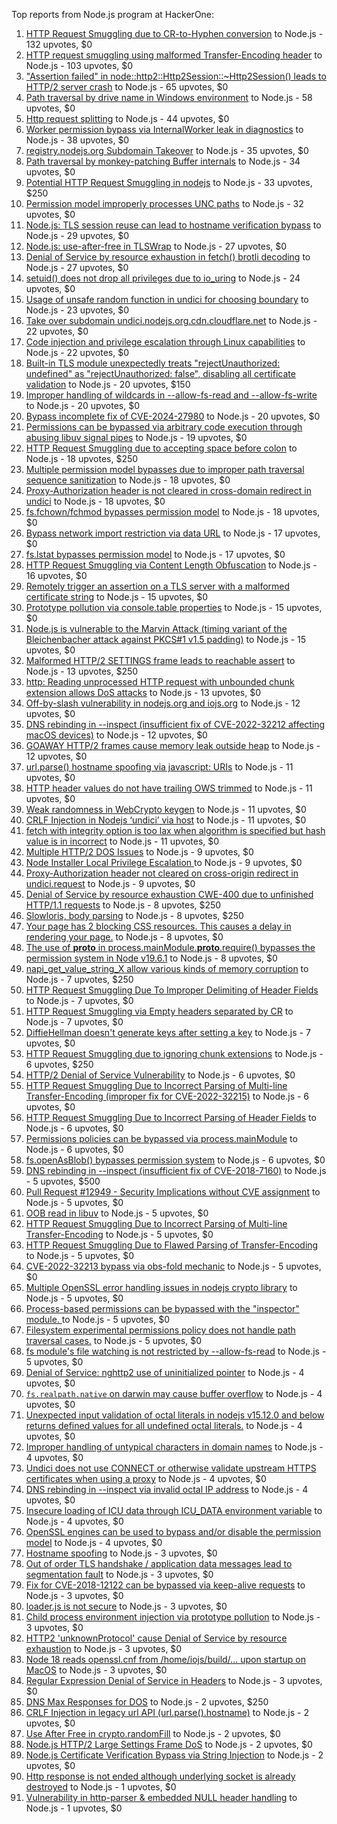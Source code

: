 Top reports from Node.js program at HackerOne:

1. [HTTP Request Smuggling due to CR-to-Hyphen conversion](https://hackerone.com/reports/922597) to Node.js - 132 upvotes, $0
2. [HTTP request smuggling using malformed Transfer-Encoding header](https://hackerone.com/reports/735748) to Node.js - 103 upvotes, $0
3. ["Assertion failed" in node::http2::Http2Session::~Http2Session() leads to HTTP/2 server crash](https://hackerone.com/reports/2319584) to Node.js - 65 upvotes, $0
4. [Path traversal by drive name in Windows environment](https://hackerone.com/reports/2307225) to Node.js - 58 upvotes, $0
5. [Http request splitting](https://hackerone.com/reports/409943) to Node.js - 44 upvotes, $0
6. [Worker permission bypass via InternalWorker leak in diagnostics](https://hackerone.com/reports/2575105) to Node.js - 38 upvotes, $0
7. [registry.nodejs.org Subdomain Takeover](https://hackerone.com/reports/340580) to Node.js - 35 upvotes, $0
8. [Path traversal by monkey-patching Buffer internals](https://hackerone.com/reports/2218653) to Node.js - 34 upvotes, $0
9. [Potential HTTP Request Smuggling in nodejs](https://hackerone.com/reports/1002188) to Node.js - 33 upvotes, $250
10. [Permission model improperly processes UNC paths](https://hackerone.com/reports/2079103) to Node.js - 32 upvotes, $0
11. [Node.js: TLS session reuse can lead to hostname verification bypass](https://hackerone.com/reports/811502) to Node.js - 29 upvotes, $0
12. [Node.js: use-after-free in TLSWrap](https://hackerone.com/reports/988103) to Node.js - 27 upvotes, $0
13. [Denial of Service by resource exhaustion in fetch() brotli decoding](https://hackerone.com/reports/2284065) to Node.js - 27 upvotes, $0
14. [setuid() does not drop all privileges due to io_uring](https://hackerone.com/reports/2170226) to Node.js - 24 upvotes, $0
15. [Usage of unsafe random function in undici for choosing boundary](https://hackerone.com/reports/2913312) to Node.js - 23 upvotes, $0
16. [Take over subdomain undici.nodejs.org.cdn.cloudflare.net](https://hackerone.com/reports/1763817) to Node.js - 22 upvotes, $0
17. [Code injection and privilege escalation through Linux capabilities](https://hackerone.com/reports/2237545) to Node.js - 22 upvotes, $0
18. [Built-in TLS module unexpectedly treats "rejectUnauthorized: undefined" as "rejectUnauthorized: false", disabling all certificate validation](https://hackerone.com/reports/1278254) to Node.js - 20 upvotes, $150
19. [Improper handling of wildcards in --allow-fs-read and --allow-fs-write](https://hackerone.com/reports/2257156) to Node.js - 20 upvotes, $0
20. [Bypass incomplete fix of CVE-2024-27980](https://hackerone.com/reports/2461831) to Node.js - 20 upvotes, $0
21. [Permissions can be bypassed via arbitrary code execution through abusing libuv signal pipes](https://hackerone.com/reports/2260337) to Node.js - 19 upvotes, $0
22. [HTTP Request Smuggling due to accepting space before colon](https://hackerone.com/reports/1238709) to Node.js - 18 upvotes, $250
23. [Multiple permission model bypasses due to improper path traversal sequence sanitization](https://hackerone.com/reports/2259914) to Node.js - 18 upvotes, $0
24. [Proxy-Authorization header is not cleared in cross-domain redirect in undici](https://hackerone.com/reports/2352957) to Node.js - 18 upvotes, $0
25. [fs.fchown/fchmod bypasses permission model](https://hackerone.com/reports/2472071) to Node.js - 18 upvotes, $0
26. [Bypass network import restriction via data URL](https://hackerone.com/reports/2092749) to Node.js - 17 upvotes, $0
27. [fs.lstat bypasses permission model](https://hackerone.com/reports/2145862) to Node.js - 17 upvotes, $0
28. [HTTP Request Smuggling via Content Length Obfuscation](https://hackerone.com/reports/2237099) to Node.js - 16 upvotes, $0
29. [Remotely trigger an assertion on a TLS server with a malformed certificate string](https://hackerone.com/reports/746733) to Node.js - 15 upvotes, $0
30. [Prototype pollution via console.table properties](https://hackerone.com/reports/1431042) to Node.js - 15 upvotes, $0
31. [Node.js is vulnerable to the Marvin Attack (timing variant of the Bleichenbacher attack against PKCS#1 v1.5 padding)](https://hackerone.com/reports/2269177) to Node.js - 15 upvotes, $0
32. [Malformed HTTP/2 SETTINGS frame leads to reachable assert](https://hackerone.com/reports/800140) to Node.js - 13 upvotes, $250
33. [http: Reading unprocessed HTTP request with unbounded chunk extension allows DoS attacks](https://hackerone.com/reports/2233486) to Node.js - 13 upvotes, $0
34. [Off-by-slash vulnerability in nodejs.org and iojs.org](https://hackerone.com/reports/1631350) to Node.js - 12 upvotes, $0
35. [DNS rebinding in --inspect (insufficient fix of CVE-2022-32212 affecting macOS devices)](https://hackerone.com/reports/1632921) to Node.js - 12 upvotes, $0
36. [GOAWAY HTTP/2 frames cause memory leak outside heap](https://hackerone.com/reports/2841362) to Node.js - 12 upvotes, $0
37. [url.parse() hostname spoofing via javascript: URIs](https://hackerone.com/reports/395845) to Node.js - 11 upvotes, $0
38. [HTTP header values do not have trailing OWS trimmed](https://hackerone.com/reports/730779) to Node.js - 11 upvotes, $0
39. [Weak randomness in WebCrypto keygen](https://hackerone.com/reports/1690000) to Node.js - 11 upvotes, $0
40. [CRLF Injection in Nodejs ‘undici’ via host](https://hackerone.com/reports/1820955) to Node.js - 11 upvotes, $0
41. [fetch with integrity option is too lax when algorithm is specified but hash value is in incorrect](https://hackerone.com/reports/2377760) to Node.js - 11 upvotes, $0
42. [Multiple HTTP/2 DOS Issues](https://hackerone.com/reports/589739) to Node.js - 9 upvotes, $0
43. [Node Installer Local Privilege Escalation ](https://hackerone.com/reports/1211160) to Node.js - 9 upvotes, $0
44. [Proxy-Authorization header not cleared on cross-origin redirect in undici.request](https://hackerone.com/reports/2408074) to Node.js - 9 upvotes, $0
45. [Denial of Service by resource exhaustion CWE-400 due to unfinished HTTP/1.1 requests](https://hackerone.com/reports/868834) to Node.js - 8 upvotes, $250
46. [Slowloris, body parsing](https://hackerone.com/reports/799072) to Node.js - 8 upvotes, $250
47. [Your page has 2 blocking CSS resources. This causes a delay in rendering your page.](https://hackerone.com/reports/365968) to Node.js - 8 upvotes, $0
48. [The use of __proto__ in process.mainModule.__proto__.require() bypasses the permission system in Node v19.6.1](https://hackerone.com/reports/1877919) to Node.js - 8 upvotes, $0
49. [napi_get_value_string_X allow various kinds of memory corruption](https://hackerone.com/reports/784186) to Node.js - 7 upvotes, $250
50. [HTTP Request Smuggling Due To Improper Delimiting of Header Fields](https://hackerone.com/reports/1524692) to Node.js - 7 upvotes, $0
51. [HTTP Request Smuggling via Empty headers separated by CR](https://hackerone.com/reports/2001873) to Node.js - 7 upvotes, $0
52. [DiffieHellman doesn't generate keys after setting a key](https://hackerone.com/reports/1927480) to Node.js - 7 upvotes, $0
53. [HTTP Request Smuggling due to ignoring chunk extensions](https://hackerone.com/reports/1238099) to Node.js - 6 upvotes, $250
54. [HTTP/2 Denial of Service Vulnerability](https://hackerone.com/reports/335533) to Node.js - 6 upvotes, $0
55. [HTTP Request Smuggling Due to Incorrect Parsing of Multi-line Transfer-Encoding (improper fix for CVE-2022-32215)](https://hackerone.com/reports/1665156) to Node.js - 6 upvotes, $0
56. [HTTP Request Smuggling Due to Incorrect Parsing of Header Fields](https://hackerone.com/reports/1675191) to Node.js - 6 upvotes, $0
57. [Permissions policies can be bypassed via process.mainModule](https://hackerone.com/reports/1747642) to Node.js - 6 upvotes, $0
58. [fs.openAsBlob() bypasses permission system](https://hackerone.com/reports/1966492) to Node.js - 6 upvotes, $0
59. [DNS rebinding in --inspect (insufficient fix of CVE-2018-7160)](https://hackerone.com/reports/1069487) to Node.js - 5 upvotes, $500
60. [Pull Request #12949 - Security Implications without CVE assignment](https://hackerone.com/reports/415329) to Node.js - 5 upvotes, $0
61. [OOB read in libuv](https://hackerone.com/reports/1209681) to Node.js - 5 upvotes, $0
62. [HTTP Request Smuggling Due to Incorrect Parsing of Multi-line Transfer-Encoding](https://hackerone.com/reports/1501679) to Node.js - 5 upvotes, $0
63. [HTTP Request Smuggling Due to Flawed Parsing of Transfer-Encoding ](https://hackerone.com/reports/1524555) to Node.js - 5 upvotes, $0
64. [CVE-2022-32213 bypass via obs-fold mechanic](https://hackerone.com/reports/1630336) to Node.js - 5 upvotes, $0
65. [Multiple OpenSSL error handling issues in nodejs crypto library](https://hackerone.com/reports/1808596) to Node.js - 5 upvotes, $0
66. [Process-based permissions can be bypassed with the "inspector" module.  ](https://hackerone.com/reports/1962701) to Node.js - 5 upvotes, $0
67. [Filesystem experimental permissions policy does not handle path traversal cases.](https://hackerone.com/reports/1952978) to Node.js - 5 upvotes, $0
68. [fs module's file watching is not restricted by --allow-fs-read](https://hackerone.com/reports/1966499) to Node.js - 5 upvotes, $0
69. [Denial of Service: nghttp2 use of uninitialized pointer](https://hackerone.com/reports/335608) to Node.js - 4 upvotes, $0
70. [`fs.realpath.native` on darwin may cause buffer overflow](https://hackerone.com/reports/965914) to Node.js - 4 upvotes, $0
71. [Unexpected input validation of octal literals in nodejs v15.12.0 and below returns defined values for all undefined octal literals.](https://hackerone.com/reports/1141623) to Node.js - 4 upvotes, $0
72. [Improper handling of untypical characters in domain names](https://hackerone.com/reports/1178337) to Node.js - 4 upvotes, $0
73. [Undici does not use CONNECT or otherwise validate upstream HTTPS certificates when using a proxy](https://hackerone.com/reports/1583680) to Node.js - 4 upvotes, $0
74. [DNS rebinding in --inspect via invalid octal IP address](https://hackerone.com/reports/1710652) to Node.js - 4 upvotes, $0
75. [Insecure loading of ICU data through ICU_DATA environment variable](https://hackerone.com/reports/1625036) to Node.js - 4 upvotes, $0
76. [OpenSSL engines can be used to bypass and/or disable the permission model](https://hackerone.com/reports/1954535) to Node.js - 4 upvotes, $0
77. [Hostname spoofing](https://hackerone.com/reports/678487) to Node.js - 3 upvotes, $0
78. [Out of order TLS handshake / application data messages lead to segmentation fault](https://hackerone.com/reports/335495) to Node.js - 3 upvotes, $0
79. [Fix for CVE-2018-12122 can be bypassed via keep-alive requests](https://hackerone.com/reports/453513) to Node.js - 3 upvotes, $0
80. [loader.js is not secure](https://hackerone.com/reports/629879) to Node.js - 3 upvotes, $0
81. [Child process environment injection via prototype pollution](https://hackerone.com/reports/878181) to Node.js - 3 upvotes, $0
82. [HTTP2 'unknownProtocol' cause Denial of Service by resource exhaustion](https://hackerone.com/reports/1043360) to Node.js - 3 upvotes, $0
83. [Node 18 reads openssl.cnf from /home/iojs/build/... upon startup on MacOS](https://hackerone.com/reports/1695596) to Node.js - 3 upvotes, $0
84. [Regular Expression Denial of Service in Headers](https://hackerone.com/reports/1784449) to Node.js - 3 upvotes, $0
85. [DNS Max Responses for DOS](https://hackerone.com/reports/1033107) to Node.js - 2 upvotes, $250
86. [CRLF Injection in legacy url API (url.parse().hostname)](https://hackerone.com/reports/771596) to Node.js - 2 upvotes, $0
87. [Use After Free in crypto.randomFill](https://hackerone.com/reports/340053) to Node.js - 2 upvotes, $0
88. [Node.js HTTP/2 Large Settings Frame DoS](https://hackerone.com/reports/446662) to Node.js - 2 upvotes, $0
89. [Node.js Certificate Verification Bypass via String Injection](https://hackerone.com/reports/1429694) to Node.js - 2 upvotes, $0
90. [Http response is not ended although underlying socket is already destroyed](https://hackerone.com/reports/676710) to Node.js - 1 upvotes, $0
91. [Vulnerability in http-parser & embedded NULL header handling](https://hackerone.com/reports/536954) to Node.js - 1 upvotes, $0
